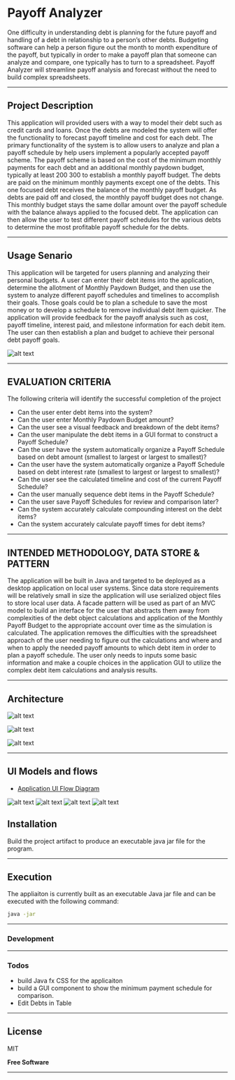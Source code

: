 # Payoff Analyzer

One difficulty in understanding debt is planning for the future payoff and handling of a debt in relationship to a person’s other debts. Budgeting software can help a person figure out the month to month expenditure of the payoff, but typically in order to make a payoff plan that someone can analyze and compare, one typically has to turn to a spreadsheet.  Payoff Analyzer will streamline payoff analysis and forecast without the need to build complex spreadsheets.
***

## Project Description

This application will provided users with a way to model their debt such as credit cards and loans.  Once the debts are modeled the system will offer the functionality to forecast payoff timeline and cost for each debt.  The primary functionality of the system is to allow users to analyze and plan a payoff schedule by help users implement a popularly accepted payoff scheme. 
The payoff scheme is based on the cost of the minimum monthly payments for each debt and an additional monthly paydown budget, typically at least $200~$300 to establish a monthly payoff budget.  The debts are paid on the minimum monthly payments except one of the debts. This one focused debt receives the balance of the monthly payoff budget.  As debts are paid off and closed, the monthly payoff budget does not change. This monthly budget stays the same dollar amount over the payoff schedule with the balance always applied to the focused debt. The application can then allow the user to test different payoff schedules for the various debts to determine the most profitable payoff schedule for the debts. 
***
## Usage Senario
This application will be targeted for users planning and analyzing their personal budgets.  A user can enter their debt items into the application, determine the allotment of Monthly Paydown Budget, and then use the system to analyze different payoff schedules and timelines to accomplish their goals.  Those goals could be to plan a schedule to save the most money or to develop a schedule to remove individual debt item quicker.  The application will provide feedback for the payoff analysis such as cost, payoff timeline, interest paid, and milestone information for each debit item.  The user can then establish a plan and budget to achieve their personal debt payoff goals.

![alt text](https://github.com/ElderAbyss/PayoffAnalyzer/raw/master/images/payoff%20analyzer%20-%20Use%20Case.png "Use Case")
***
## EVALUATION CRITERIA
The following criteria will identify the successful completion of the project
* Can the user enter debt items into the system?
* Can the user enter Monthly Paydown Budget amount?
* Can the user see a visual feedback and breakdown of the debt items?
* Can the user manipulate the debt items in a GUI format to construct a Payoff Schedule?
* Can the user have the system automatically organize a Payoff Schedule based on debt amount (smallest to largest or largest to smallest)?
* Can the user have the system automatically organize a Payoff Schedule based on debt interest rate (smallest to largest or largest to smallest)?
* Can the user see the calculated timeline and cost of the current Payoff Schedule?
* Can the user manually sequence debt items in the Payoff Schedule?
* Can the user save Payoff Schedules for review and comparison later?
* Can the system accurately calculate compounding interest on the debt items?
* Can the system accurately calculate payoff times for debt items?
 
***
## INTENDED METHODOLOGY, DATA STORE & PATTERN
The application will be built in Java and targeted to be deployed as a desktop application on local user systems. Since data store requirements will be relatively small in size the application will use serialized object files to store local user data.  A facade pattern will be used as part of an MVC model to build an interface for the user that abstracts them away from complexities of the debt object calculations and application of the Monthly Payoff Budget to the appropriate account over time as the simulation is calculated. The application removes the difficulties with the spreadsheet approach of the user needing to figure out the calculations and where and when to apply the needed payoff amounts to which debt item in order to plan a payoff schedule. The user only needs to inputs some basic information and make a couple choices in the application GUI to utilize the complex debt item calculations and analysis results. 
***
## Architecture
![alt text](https://github.com/ElderAbyss/PayoffAnalyzer/raw/master/images/arch%20model%20-%20Page%201.png "Architecture Model")

![alt text](https://github.com/ElderAbyss/PayoffAnalyzer/raw/master/images/payoff%20analyzer%20-%20Components.png "Component Model")

![alt text](https://github.com/ElderAbyss/PayoffAnalyzer/raw/master/images/payoff%20analyzer%20-%20State.png "State Model")

***
## UI Models and flows  

* [Application UI Flow Diagram](https://github.com/ElderAbyss/PayoffAnalyzer/raw/master/images/UI%20flow%20-%20UX.png)

![alt text](https://github.com/ElderAbyss/PayoffAnalyzer/raw/master/images/UI%20flow%20-%20Debt%20Flow.png "Enter Debts Flow")
![alt text](https://github.com/ElderAbyss/PayoffAnalyzer/raw/master/images/UI%20flow%20-%20Plan%20Flow.png "Enter Schedule Flow")
![alt text](https://github.com/ElderAbyss/PayoffAnalyzer/raw/master/images/UI%20flow%20-%20Debts%20Screen.png "Debts Screen")
![alt text](https://github.com/ElderAbyss/PayoffAnalyzer/raw/master/images/UI%20flow%20-%20Payoff%20Screen.png "Schedule Screen")
## Installation
Build the project artifact to produce an executable java jar file for the program. 
***
## Execution
The appliaiton is currently built as an executable Java jar file and can be executed with the following command:
```sh
java -jar 
```
***
### Development

***
### Todos

 - build Java fx CSS for the applicaiton
 - build a GUI component to show the minimum payment schedule for comparison.
 - Edit Debts in Table
 
***

## License

MIT

**Free Software**
***
